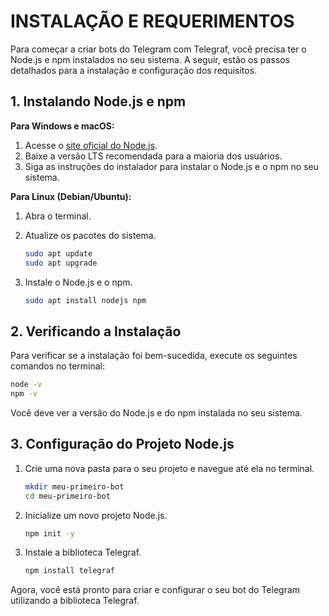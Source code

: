 # INSTALAÇÃO E REQUERIMENTOS
Para começar a criar bots do Telegram com Telegraf, você precisa ter o Node.js e npm instalados no seu sistema. A seguir, estão os passos detalhados para a instalação e configuração dos requisitos.

## 1. Instalando Node.js e npm
**Para Windows e macOS:**

1. Acesse o [site oficial do Node.js](https://nodejs.org/).
2. Baixe a versão LTS recomendada para a maioria dos usuários.
3. Siga as instruções do instalador para instalar o Node.js e o npm no seu sistema.

**Para Linux (Debian/Ubuntu):**

1. Abra o terminal.
2. Atualize os pacotes do sistema.

   ```bash
   sudo apt update
   sudo apt upgrade
   ```

3. Instale o Node.js e o npm.

   ```bash
   sudo apt install nodejs npm
   ```

## 2. Verificando a Instalação
Para verificar se a instalação foi bem-sucedida, execute os seguintes comandos no terminal:

```bash
node -v
npm -v
```

Você deve ver a versão do Node.js e do npm instalada no seu sistema.

## 3. Configuração do Projeto Node.js
1. Crie uma nova pasta para o seu projeto e navegue até ela no terminal.

   ```bash
   mkdir meu-primeiro-bot
   cd meu-primeiro-bot
   ```

2. Inicialize um novo projeto Node.js.

   ```bash
   npm init -y
   ```

3. Instale a biblioteca Telegraf.

   ```bash
   npm install telegraf
   ```

Agora, você está pronto para criar e configurar o seu bot do Telegram utilizando a biblioteca Telegraf. 

